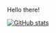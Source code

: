 Hello there!

[![GitHub stats](https://github-readme-stats.vercel.app/api?username=tlkv&count_private=true&show_icons=true&theme=tokyonight)](https://github.com/anuraghazra/github-readme-stats)
<!--
**tlkv/tlkv** is a ✨ _special_ ✨ repository because its `README.md` (this file) appears on your GitHub profile.

Here are some ideas to get you started:

- 🔭 I’m currently working on ...
- 🌱 I’m currently learning ...
- 👯 I’m looking to collaborate on ...
- 🤔 I’m looking for help with ...
- 💬 Ask me about ...
- 📫 How to reach me: ...
- 😄 Pronouns: ...
- ⚡ Fun fact: ...
-->
